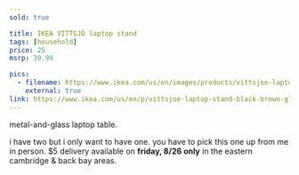 ```yaml
---
sold: true

title: IKEA VITTSJÖ laptop stand
tags: [household]
price: 25
msrp: 39.99

pics:
  - filename: https://www.ikea.com/us/en/images/products/vittsjoe-laptop-stand-black-brown-glass__0855294_pe564652_s5.jpg?f=s
    external: true
link: https://www.ikea.com/us/en/p/vittsjoe-laptop-stand-black-brown-glass-00250249/
---
```


metal-and-glass laptop table.

i have two but i only want to have one.  you have to pick this one up from me
in person.  $5 delivery available on **friday, 8/26 only** in the eastern
cambridge & back bay areas.
